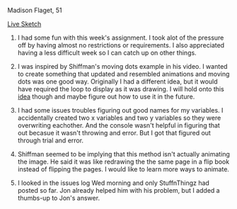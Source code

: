 Madison Flaget, 51

[Live Sketch](https://madisonflaget.github.io/120-work/hw-8/)

1) I had some fun with this week's assignment. I took alot of the pressure off by having almost no restrictions or requirements. I also appreciated having a less difficult week so I can catch up on other things.

2) I was inspired by Shiffman's moving dots example in his video. I wanted to create something that updated and resembled animations and moving dots was one good way. Originally I had a different idea, but it would have required the loop to display as it was drawing. I will hold onto this [idea](/idea.jpg) though and maybe figure out how to use it in the future.

3) I had some issues troubles figuring out good names for my variables. I accidentally created two x variables and two y variables so they were overwriting eachother. And the console wasn't helpful in figuring that out becasue it wasn't throwing and error. But I got that figured out through trial and error.

4) Shiffman seemed to be implying that this method isn't actually animating the image. He said it was like redrawing the the same page in a flip book instead of flipping the pages. I would like to learn more ways to animate.

5) I looked in the issues log Wed morning and only StuffnThingz had posted so far. Jon already helped him with his problem, but I added a thumbs-up to Jon's answer.
